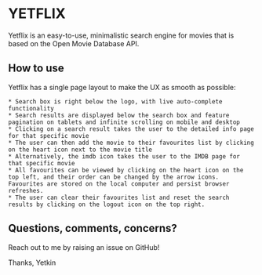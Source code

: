 # YETFLIX

Yetflix is an easy-to-use, minimalistic search engine for movies that is based on the Open Movie Database API. 

## How to use

Yetflix has a single page layout to make the UX as smooth as possible:

    * Search box is right below the logo, with live auto-complete functionality
    * Search results are displayed below the search box and feature pagination on tablets and infinite scrolling on mobile and desktop
    * Clicking on a search result takes the user to the detailed info page for that specific movie 
    * The user can then add the movie to their favourites list by clicking on the heart icon next to the movie title
    * Alternatively, the imdb icon takes the user to the IMDB page for that specific movie
    * All favourites can be viewed by clicking on the heart icon on the top left, and their order can be changed by the arrow icons. Favourites are stored on the local computer and persist browser refreshes.
    * The user can clear their favourites list and reset the search results by clicking on the logout icon on the top right.

## Questions, comments, concerns?

Reach out to me by raising an issue on GitHub!

Thanks,
Yetkin
